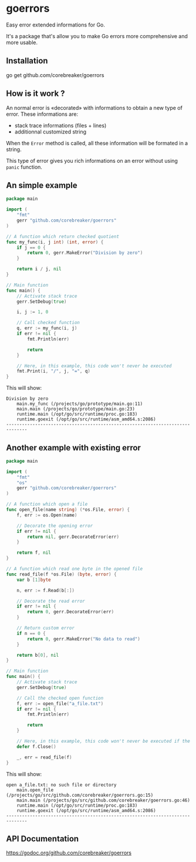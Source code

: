 # goerrors
Easy error extended informations for Go.

It's a package that's allow you to make Go errors more comprehensive and more usable.


## Installation
go get github.com/corebreaker/goerrors


## How is it work ?
An normal error is &laquo;decorated&raquo; with informations to obtain a new type of error. These informations are:
- stack trace informations (files + lines)
- additionnal customized string

When the `Error` method is called, all these information will be formated in a string.

This type of error gives you rich informations on an error without using `panic` function.


## An simple example
```go
package main

import (
    "fmt"
    gerr "github.com/corebreaker/goerrors"
)

// A function which return checked quotient
func my_func(i, j int) (int, error) {
    if j == 0 {
        return 0, gerr.MakeError("Division by zero")
    }

    return i / j, nil
}

// Main function
func main() {
    // Activate stack trace
    gerr.SetDebug(true)

    i, j := 1, 0

    // Call checked function
    q, err := my_func(i, j)
    if err != nil {
        fmt.Println(err)

        return
    }

    // Here, in this example, this code won't never be executed
    fmt.Print(i, "/", j, "=", q)
}
```

This will show:
```
Division by zero
    main.my_func (/projects/go/prototype/main.go:11)
    main.main (/projects/go/prototype/main.go:23)
    runtime.main (/opt/go/src/runtime/proc.go:183)
    runtime.goexit (/opt/go/src/runtime/asm_amd64.s:2086)
------------------------------------------------------------------------------
```


## Another example with existing error
```go
package main

import (
    "fmt"
    "os"
    gerr "github.com/corebreaker/goerrors"
)

// A function which open a file
func open_file(name string) (*os.File, error) {
    f, err := os.Open(name)

    // Decorate the opening error
    if err != nil {
        return nil, gerr.DecorateError(err)
    }

    return f, nil
}

// A function which read one byte in the opened file
func read_file(f *os.File) (byte, error) {
    var b [1]byte

    n, err := f.Read(b[:])

    // Decorate the read error
    if err != nil {
        return 0, gerr.DecorateError(err)
    }

    // Return custom error
    if n == 0 {
        return 0, gerr.MakeError("No data to read")
    }

    return b[0], nil
}

// Main function
func main() {
    // Activate stack trace
    gerr.SetDebug(true)

    // Call the checked open function
    f, err := open_file("a_file.txt")
    if err != nil {
        fmt.Println(err)

        return
    }

    // Here, in this example, this code won't never be executed if the file can't be opened
    defer f.Close()

    _, err = read_file(f)
}
```

This will show:
```
open a_file.txt: no such file or directory
    main.open_file (/projects/go/src/github.com/corebreaker/goerrors.go:15)
    main.main (/projects/go/src/github.com/corebreaker/goerrors.go:46)
    runtime.main (/opt/go/src/runtime/proc.go:183)
    runtime.goexit (/opt/go/src/runtime/asm_amd64.s:2086)
------------------------------------------------------------------------------
```


## API Documentation
https://godoc.org/github.com/corebreaker/goerrors
